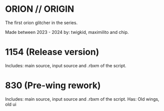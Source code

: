 # ORION // ORIGIN
The first orion glitcher in the series.

Made between
2023 - 2024
by: twigkid, maximilito and chip.

# 1154 (Release version)
Includes: main source, input source and .rbxm of the script.
# 830 (Pre-wing rework)
Includes: main source, input source and .rbxm of the script.
Has: Old wings, old ui
